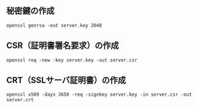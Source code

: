 ## 秘密鍵の作成
```
openssl genrsa -out server.key 2048
```

## CSR（証明書署名要求）の作成
```
openssl req -new -key server.key -out server.csr
```

## CRT（SSLサーバ証明書）の作成
```
openssl x509 -days 3650 -req -signkey server.key -in server.csr -out server.crt
```